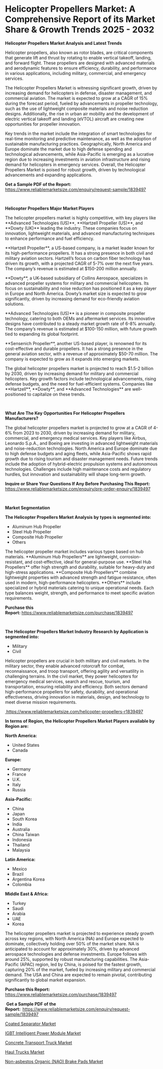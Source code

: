 <p><h1>Helicopter Propellers Market: A Comprehensive Report of its Market Share & Growth Trends 2025 - 2032</h1></p><p><strong>Helicopter Propellers Market Analysis and Latest Trends</strong></p>
<p><p>Helicopter propellers, also known as rotor blades, are critical components that generate lift and thrust by rotating to enable vertical takeoff, landing, and forward flight. These propellers are designed with advanced materials and aerodynamic features to ensure efficiency, durability, and performance in various applications, including military, commercial, and emergency services.</p><p>The Helicopter Propellers Market is witnessing significant growth, driven by increasing demand for helicopters in defense, disaster management, and commercial aviation. The market is expected to grow at a CAGR of 15% during the forecast period, fueled by advancements in propeller technology, such as the use of lightweight composite materials and noise reduction designs. Additionally, the rise in urban air mobility and the development of electric vertical takeoff and landing (eVTOL) aircraft are creating new opportunities for propeller innovation.</p><p>Key trends in the market include the integration of smart technologies for real-time monitoring and predictive maintenance, as well as the adoption of sustainable manufacturing practices. Geographically, North America and Europe dominate the market due to high defense spending and technological advancements, while Asia-Pacific is emerging as a lucrative region due to increasing investments in aviation infrastructure and rising demand for helicopters in emergency services. Overall, the Helicopter Propellers Market is poised for robust growth, driven by technological advancements and expanding applications.</p></p>
<p><strong>Get a Sample PDF of the Report:&nbsp;</strong> <a href="https://www.reliablemarketsize.com/enquiry/request-sample/1839497?utm_campaign=2034&utm_medium=2&utm_source=Github&utm_content=ia&utm_term=22012025&utm_id=helicopter-propellers">https://www.reliablemarketsize.com/enquiry/request-sample/1839497</a></p>
<p>&nbsp;</p>
<p><strong>Helicopter Propellers Major Market Players</strong></p>
<p><p>The helicopter propellers market is highly competitive, with key players like **Advanced Technologies (US)**, **Hartzell Propeller (US)**, and **Dowty (UK)** leading the industry. These companies focus on innovation, lightweight materials, and advanced manufacturing techniques to enhance performance and fuel efficiency.</p><p>**Hartzell Propeller**, a US-based company, is a market leader known for its high-performance propellers. It has a strong presence in both civil and military aviation sectors. Hartzell’s focus on carbon fiber technology has driven its growth, with a projected CAGR of 5-7% over the next five years. The company’s revenue is estimated at $150-200 million annually.</p><p>**Dowty**, a UK-based subsidiary of Collins Aerospace, specializes in advanced propeller systems for military and commercial helicopters. Its focus on sustainability and noise reduction has positioned it as a key player in Europe and North America. Dowty’s market size is expected to grow significantly, driven by increasing demand for eco-friendly aviation solutions.</p><p>**Advanced Technologies (US)** is a pioneer in composite propeller technology, catering to both OEMs and aftermarket services. Its innovative designs have contributed to a steady market growth rate of 6-8% annually. The company’s revenue is estimated at $100-150 million, with future growth tied to expanding its global footprint.</p><p>**Sensenich Propeller**, another US-based player, is renowned for its cost-effective and durable propellers. It has a strong presence in the general aviation sector, with a revenue of approximately $50-70 million. The company is expected to grow as it expands into emerging markets.</p><p>The global helicopter propellers market is projected to reach $1.5-2 billion by 2030, driven by increasing demand for military and commercial helicopters. Key growth factors include technological advancements, rising defense budgets, and the need for fuel-efficient systems. Companies like **Hartzell**, **Dowty**, and **Advanced Technologies** are well-positioned to capitalize on these trends.</p></p>
<p>&nbsp;</p>
<p><strong>What Are The Key Opportunities For Helicopter Propellers Manufacturers?</strong></p>
<p><p>The global helicopter propellers market is projected to grow at a CAGR of 4-6% from 2023 to 2030, driven by increasing demand for military, commercial, and emergency medical services. Key players like Airbus, Leonardo S.p.A., and Boeing are investing in advanced lightweight materials and noise-reduction technologies. North America and Europe dominate due to high defense budgets and aging fleets, while Asia-Pacific shows rapid growth due to rising tourism and disaster management needs. Future trends include the adoption of hybrid-electric propulsion systems and autonomous technologies. Challenges include high maintenance costs and regulatory hurdles, but innovation and sustainability will shape long-term growth.</p></p>
<p><strong>Inquire or Share Your Questions If Any Before Purchasing This Report:</strong> <a href="https://www.reliablemarketsize.com/enquiry/pre-order-enquiry/1839497?utm_campaign=2034&utm_medium=2&utm_source=Github&utm_content=ia&utm_term=22012025&utm_id=helicopter-propellers">https://www.reliablemarketsize.com/enquiry/pre-order-enquiry/1839497</a></p>
<p>&nbsp;</p>
<p><strong>Market Segmentation</strong></p>
<p><strong>The Helicopter Propellers Market Analysis by types is segmented into:</strong></p>
<p><ul><li>Aluminum Hub Propeller</li><li>Steel Hub Propeller</li><li>Composite Hub Propeller</li><li>Others</li></ul></p>
<p><p>The helicopter propeller market includes various types based on hub materials. **Aluminum Hub Propellers** are lightweight, corrosion-resistant, and cost-effective, ideal for general-purpose use. **Steel Hub Propellers** offer high strength and durability, suitable for heavy-duty and high-stress applications. **Composite Hub Propellers** combine lightweight properties with advanced strength and fatigue resistance, often used in modern, high-performance helicopters. **Others** include specialized or hybrid materials catering to unique operational needs. Each type balances weight, strength, and performance to meet specific aviation requirements.</p></p>
<p><strong>Purchase this Report:&nbsp;</strong><a href="https://www.reliablemarketsize.com/purchase/1839497?utm_campaign=2034&utm_medium=2&utm_source=Github&utm_content=ia&utm_term=22012025&utm_id=helicopter-propellers">https://www.reliablemarketsize.com/purchase/1839497</a></p>
<p>&nbsp;</p>
<p><strong>The Helicopter Propellers Market Industry Research by Application is segmented into:</strong></p>
<p><ul><li>Military</li><li>Civil</li></ul></p>
<p><p>Helicopter propellers are crucial in both military and civil markets. In the military sector, they enable advanced rotorcraft for combat, reconnaissance, and troop transport, offering agility and versatility in challenging terrains. In the civil market, they power helicopters for emergency medical services, search and rescue, tourism, and transportation, ensuring reliability and efficiency. Both sectors demand high-performance propellers for safety, durability, and operational effectiveness, driving innovation in materials, design, and technology to meet diverse mission requirements.</p></p>
<p><a href="https://www.reliablemarketsize.com/helicopter-propellers-r1839497?utm_campaign=2034&utm_medium=2&utm_source=Github&utm_content=ia&utm_term=22012025&utm_id=helicopter-propellers">&nbsp;https://www.reliablemarketsize.com/helicopter-propellers-r1839497</a></p>
<p><strong>In terms of Region, the Helicopter Propellers Market Players available by Region are:</strong></p>
<p>
    <p> <strong> North America: </strong>
        <ul>
            <li>United States</li>
            <li>Canada</li>
        </ul>
        </p> 
    <p> <strong> Europe: </strong>
        <ul>
            <li>Germany</li>
            <li>France</li>
            <li>U.K.</li>
            <li>Italy</li>
            <li>Russia</li>
        </ul>
        </p> 
    <p> <strong> Asia-Pacific: </strong>
        <ul>
            <li>China</li>
            <li>Japan</li>
            <li>South Korea</li>
            <li>India</li>
            <li>Australia</li>
            <li>China Taiwan</li>
            <li>Indonesia</li>
            <li>Thailand</li>
            <li>Malaysia</li>
        </ul>
        </p> 
    <p> <strong> Latin America: </strong>
        <ul>
            <li>Mexico</li>
            <li>Brazil</li>
            <li>Argentina Korea</li>
            <li>Colombia</li>
        </ul>
        </p> 
    <p> <strong> Middle East & Africa: </strong>
        <ul>
            <li>Turkey</li>
            <li>Saudi</li>
            <li>Arabia</li>
            <li>UAE</li>
            <li>Korea</li>
        </ul>
    </p>
    </p>
<p><p>The helicopter propellers market is projected to experience steady growth across key regions, with North America (NA) and Europe expected to dominate, collectively holding over 50% of the market share. NA is anticipated to account for approximately 30%, driven by advanced aerospace technologies and defense investments. Europe follows with around 25%, supported by robust manufacturing capabilities. The Asia-Pacific (APAC) region, led by China, is poised for the fastest growth, capturing 20% of the market, fueled by increasing military and commercial demand. The USA and China are expected to remain pivotal, contributing significantly to global market expansion.</p></p>
<p><strong>Purchase this Report: </strong><a href="https://www.reliablemarketsize.com/purchase/1839497?utm_campaign=2034&utm_medium=2&utm_source=Github&utm_content=ia&utm_term=22012025&utm_id=helicopter-propellers">https://www.reliablemarketsize.com/purchase/1839497</a></p>
<p>&nbsp;<strong>Get a Sample PDF of the Report:&nbsp;&nbsp;</strong><a href="https://www.reliablemarketsize.com/enquiry/request-sample/1839497?utm_campaign=2034&utm_medium=2&utm_source=Github&utm_content=ia&utm_term=22012025&utm_id=helicopter-propellers">https://www.reliablemarketsize.com/enquiry/request-sample/1839497</a></p>
<p><strong></strong></p>
<p><p><a href="https://www.linkedin.com/pulse/expanding-coated-separator-market-size-projected-cagr-bmigc?utm_campaign=2034&utm_medium=2&utm_source=Github&utm_content=ia&utm_term=22012025&utm_id=helicopter-propellers">Coated Separator Market</a></p><p><a href="https://www.linkedin.com/pulse/study-onthe-value-market-segmentation-share-analysis-igbt-fgrif?utm_campaign=2034&utm_medium=2&utm_source=Github&utm_content=ia&utm_term=22012025&utm_id=helicopter-propellers">IGBT Intelligent Power Module Market</a></p><p><a href="https://github.com/millionkaryn68/Market-Research-Report-List-1/blob/main/concrete-transport-truck-market.md?utm_campaign=2034&utm_medium=2&utm_source=Github&utm_content=ia&utm_term=22012025&utm_id=helicopter-propellers">Concrete Transport Truck Market</a></p><p><a href="https://github.com/JubayerMia832/Market-Research-Report-List-1/blob/main/haul-trucks-market.md?utm_campaign=2034&utm_medium=2&utm_source=Github&utm_content=ia&utm_term=22012025&utm_id=helicopter-propellers">Haul Trucks Market</a></p><p><a href="https://www.linkedin.com/pulse/non-asbestos-organic-nao-brake-pads-market-share-revenue-nhcvc?utm_campaign=2034&utm_medium=2&utm_source=Github&utm_content=ia&utm_term=22012025&utm_id=helicopter-propellers">Non-asbestos Organic (NAO) Brake Pads Market</a></p></p>